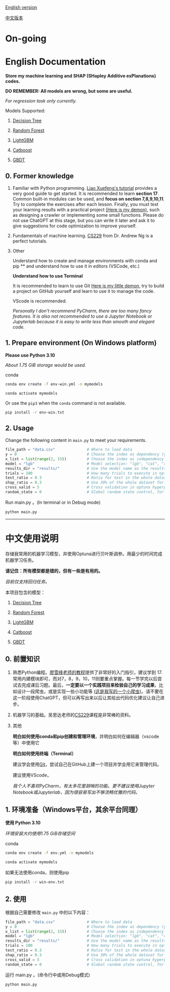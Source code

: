 [English version](#English-Documentation)

[中文版本](#中文使用说明)


# On-going

# English Documentation

**Store my machine learning and SHAP (SHapley Additive exPlanations) codes.**

**DO REMEMBER: All models are wrong, but some are useful.**

*For regression task only currently.*

Models Supported:

1. [Decision Tree](https://scikit-learn.org/stable/modules/generated/sklearn.tree.DecisionTreeRegressor.html)

2. [Random Forest](https://scikit-learn.org/stable/modules/generated/sklearn.ensemble.RandomForestRegressor.html)

3. [LightGBM](https://lightgbm.readthedocs.io/en/latest/pythonapi/lightgbm.LGBMRegressor.html)

4. [Catboost](https://catboost.ai/en/docs/concepts/python-reference_catboostregressor)

5. [GBDT](https://scikit-learn.org/stable/modules/generated/sklearn.ensemble.GradientBoostingRegressor.html)

## 0. Former knowledge

1. Familiar with Python programming. [Liao Xuefeng's tutorial](https://liaoxuefeng.com/books/python/introduction/index.html) provides a very good guide to get started. It is recommended to learn **section 17**. Common built-in modules can be used, and **focus on section 7,8,9,10,11**. Try to complete the exercises after each lesson. Finally, you must test your learning results with a practical project [(Here is my demon)](https://github.com/gtzjh/WundergroundSpider), such as designing a crawler or implementing some small functions. Please do not use ChatGPT at this stage, but you can write it later and ask it to give suggestions for code optimization to improve yourself.

2. Fundamentals of machine learning. [CS229](https://www.bilibili.com/video/BV1JE411w7Ub) from Dr. Andrew Ng is a perfect tutorials.

3. Other
   
    Understand how to create and manage environments with conda and pip ** and understand how to use it in editors (VSCode, etc.)

    **Understand how to use Terminal**

    It is recommended to learn to use Git [Here is my little demon](https://github.com/gtzjh/learngit), try to build a project on GitHub yourself and learn to use it to manage the code.

    VScode is recommended.
    
    *Personally I don't recommend PyCharm, there are too many fancy features. It is also not recommended to use a Jupyter Notebook or Jupyterlab because it is easy to write less than smooth and elegant code.*


## 1. Prepare environment (On Windows platform)

**Please use Python 3.10**

*About 1.75 GiB storage would be used.*

conda

```bash
conda env create -f env-win.yml -n mymodels
```


```bash
conda activate mymodels
```

Or use the `pip3` when the `conda` command is not available.

```bash
pip install -r env-win.txt
```

## 2. Usage

Change the following content in `main.py` to meet your requirements.

```python
file_path = "data.csv"              # Where to load data
y = 0                               # Choose the index as dependency (y)，, you can also pass string of variables' name
x_list = list(range(2, 15))         # Choose the index as independency (x), you can also pass a list of string of variables' name
model = "lgb"                       # Model selection: "lgb", "cat", "rf", "dt", "gbdt".
results_dir = "results/"            # Use the model name as the results dir, you can also pass the pathlib object
trials = 100                        # How many trials to execute in optuna hyperparameters turning.
test_ratio = 0.3                    # Ratio for test in the whole dataset.
shap_ratio = 0.3                    # Use 30% of the whole dataset for SHAP calculation.
cross_valid = 5                     # Cross validation in optuna hyperparameters turning.
random_state = 0                    # Global random state control, for model training, cross validation turning, and testing.
```

Run main.py 。(In terminal or in Debug mode)

```bash
python main.py
```

************************************************************************************************************************************************************

# 中文使用说明

存储我常用的机器学习模型，并使用Optuna进行贝叶斯调参。用最少的时间完成机器学习任务。

**请记住：所有模型都是错的，但有一些是有用的。**

*目前仅支持回归任务。*

本项目包含的模型：

1. [Decision Tree](https://scikit-learn.org/stable/modules/generated/sklearn.tree.DecisionTreeRegressor.html)

2. [Random Forest](https://scikit-learn.org/stable/modules/generated/sklearn.ensemble.RandomForestRegressor.html)

3. [LightGBM](https://lightgbm.readthedocs.io/en/latest/pythonapi/lightgbm.LGBMRegressor.html)

4. [Catboost](https://catboost.ai/en/docs/concepts/python-reference_catboostregressor)

5. [GBDT](https://scikit-learn.org/stable/modules/generated/sklearn.ensemble.GradientBoostingRegressor.html)


## 0. 前置知识

1. 熟悉Python编程。[廖雪峰老师的教程](https://liaoxuefeng.com/books/python/introduction/index.html)提供了非常好的入门指引，建议学到 17.常用内建模块即可，而对7，8，9，10，11则要重点掌握。每一节学完以后尝试去完成课后习题。最后，**一定要以一个实践项目来检验自己的学习成果**，比如设计一段爬虫，或是实现一些小功能等 [(这是我写的一个小爬虫)](https://github.com/gtzjh/WundergroundSpider)。请不要在这一阶段使用ChatGPT，但可以再写出来以后让其给出代码优化建议让自己进步。

2. 机器学习的基础。吴恩达老师的[CS229](https://www.bilibili.com/video/BV1JE411w7Ub)课程是非常棒的资料。

3. 其他

    **明白如何使用conda和pip创建和管理环境**，并明白如何在编辑器（vscode等）中使用它

    **明白如何使用终端（Terminal）**

    建议学会使用[Git](https://github.com/gtzjh/learngit)，尝试自己在GitHub上建一个项目并学会用它来管理代码。

    建议使用VScode，

    *我个人不喜欢PyCharm，有太多花里胡哨的功能。更不建议使用Jupyter Notebook或Jupyterlab，因为很容易写出不够流畅优雅的代码。*



## 1. 环境准备（Windows平台，其余平台同理）

**使用 Python 3.10**

*环境安装大约使用1.75 GiB存储空间*

conda

```bash
conda env create -f env.yml -n mymodels
```

```bash
conda activate mymodels
```

如果无法使用conda，则使用pip

```bash
pip install -r win-env.txt
```

## 2. 使用

根据自己需要修改 `main.py` 中的以下内容：

```python
file_path = "data.csv"              # Where to load data
y = 0                               # Choose the index as dependency (y)，, you can also pass string of variables' name
x_list = list(range(2, 15))         # Choose the index as independency (x), you can also pass a list of string of variables' name
model = "lgb"                       # Model selection: "lgb", "cat", "rf", "dt", "gbdt".
results_dir = "results/"            # Use the model name as the results dir, you can also pass the pathlib object
trials = 100                        # How many trials to execute in optuna hyperparameters turning.
test_ratio = 0.3                    # Ratio for test in the whole dataset.
shap_ratio = 0.3                    # Use 30% of the whole dataset for SHAP calculation.
cross_valid = 5                     # Cross validation in optuna hyperparameters turning.
random_state = 0                    # Global random state control, for model training, cross validation turning, and testing.
```

运行 main.py 。(命令行中或用Debug模式)

```bash
python main.py
```